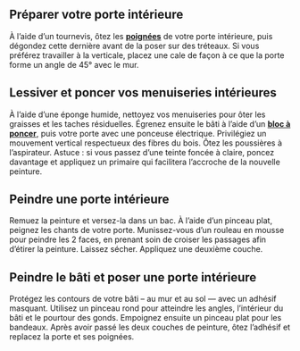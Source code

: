 ## Préparer votre porte intérieure
À l’aide d’un tournevis, ôtez les **[poignées](/portes-CCU0004/poignees-serrures-CCN0055/poignees-pour-portes-interieur-CCN0178)** de votre porte intérieure, puis dégondez cette dernière avant de la poser sur des tréteaux. Si vous préférez travailler à la verticale, placez une cale de façon à ce que la porte forme un angle de 45° avec le mur.
## Lessiver et poncer vos menuiseries intérieures
À l’aide d’une éponge humide, nettoyez vos menuiseries pour ôter les graisses et les taches résiduelles. Égrenez ensuite le bâti à l’aide d’un [**bloc à poncer**](/bloc-a-poncer-FPC0217060), puis votre porte avec une ponceuse électrique. Privilégiez un mouvement vertical respectueux des fibres du bois. Ôtez les poussières à l’aspirateur.
Astuce : si vous passez d’une teinte foncée à claire, poncez davantage et appliquez un primaire qui facilitera l’accroche de la nouvelle peinture.
## Peindre une porte intérieure
Remuez la peinture et versez-la dans un bac. À l’aide d’un pinceau plat, peignez les chants de votre porte. Munissez-vous d’un rouleau en mousse pour peindre les 2 faces, en prenant soin de croiser les passages afin d’étirer la peinture. Laissez sécher. Appliquez une deuxième couche.
## Peindre le bâti et poser une porte intérieure
Protégez les contours de votre bâti – au mur et au sol — avec un adhésif masquant. Utilisez un pinceau rond pour atteindre les angles, l’intérieur du bâti et le pourtour des gonds. Empoignez ensuite un pinceau plat pour les bandeaux. Après avoir passé les deux couches de peinture, ôtez l’adhésif et replacez la porte et ses poignées.